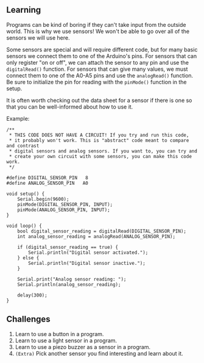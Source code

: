 ## Learning
Programs can be kind of boring if they can't take input from the outside
world. This is why we use sensors! We won't be able to go over all of
the sensors we will use here.

Some sensors are special and will require different code, but for many basic
sensors we connect them to one of the Arduino's pins. For sensors that can
only register "on or off", we can attach the sensor to any pin and use
the `digitalRead()` function. For sensors that can give many values, we must
connect them to one of the A0-A5 pins and use the `analogRead()` function.
Be sure to initialize the pin for reading with the `pinMode()` function in
the setup.

It is often worth checking out the data sheet for a sensor if there is one
so that you can be well-informed about how to use it.

Example:
```
/**
 * THIS CODE DOES NOT HAVE A CIRCUIT! If you try and run this code,
 * it probably won't work. This is "abstract" code meant to compare and contrast
 * digital sensors and analog sensors. If you want to, you can try and
 * create your own circuit with some sensors, you can make this code work.
 */

#define DIGITAL_SENSOR_PIN   8
#define ANALOG_SENSOR_PIN   A0

void setup() {
    Serial.begin(9600);
    pinMode(DIGITAL_SENSOR_PIN, INPUT);
    pinMode(ANALOG_SENSOR_PIN, INPUT);
}

void loop() {
    bool digital_sensor_reading = digitalRead(DIGITAL_SENSOR_PIN);
    int analog_sensor_reading = analogRead(ANALOG_SENSOR_PIN);

    if (digital_sensor_reading == true) {
        Serial.println("Digital sensor activated.");
    } else {
        Serial.println("Digital sensor inactive.");
    }

    Serial.print("Analog sensor reading: ");
    Serial.println(analog_sensor_reading);

    delay(300);
}
```

## Challenges
1. Learn to use a button in a program.
2. Learn to use a light sensor in a program.
3. Learn to use a piezo buzzer as a sensor in a program.
4. `(Extra)` Pick another sensor you find interesting and learn about it.
